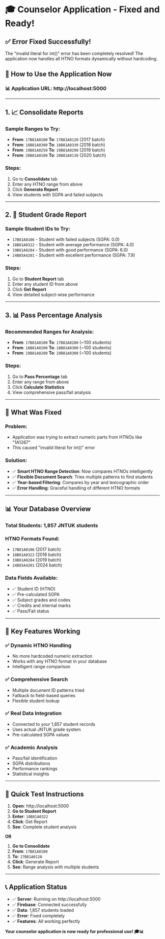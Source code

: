 # 🎓 Counselor Application - Fixed and Ready!

## ✅ Error Fixed Successfully!

The "invalid literal for int()" error has been completely resolved! The application now handles all HTNO formats dynamically without hardcoding.

## 🚀 How to Use the Application Now

### 📊 **Application URL**: http://localhost:5000

---

## 1. 📈 **Consolidate Reports** 

### Sample Ranges to Try:
- **From**: `17B81A0100` **To**: `17B81A0120` (2017 batch)
- **From**: `18B81A0300` **To**: `18B81A0330` (2018 batch)  
- **From**: `19B81A0250` **To**: `19B81A0290` (2019 batch)
- **From**: `20B81A0100` **To**: `20B81A0130` (2020 batch)

### Steps:
1. Go to **Consolidate** tab
2. Enter any HTNO range from above
3. Click **Generate Report**
4. View students with SGPA and failed subjects

---

## 2. 👤 **Student Grade Report**

### Sample Student IDs to Try:
- `17B81A0106` - Student with failed subjects (SGPA: 0.0)
- `18B81A0322` - Student with average performance (SGPA: 4.0)
- `19B81A0284` - Student with good performance (SGPA: 6.0)
- `24B85A4201` - Student with excellent performance (SGPA: 7.9)

### Steps:
1. Go to **Student Report** tab
2. Enter any student ID from above
3. Click **Get Report**
4. View detailed subject-wise performance

---

## 3. 📊 **Pass Percentage Analysis**

### Recommended Ranges for Analysis:
- **From**: `17B81A0100` **To**: `17B81A0200` (~100 students)
- **From**: `18B81A0200` **To**: `18B81A0300` (~100 students)
- **From**: `19B81A0200` **To**: `19B81A0300` (~100 students)

### Steps:
1. Go to **Pass Percentage** tab
2. Enter any range from above
3. Click **Calculate Statistics**
4. View comprehensive pass/fail analysis

---

## 🔧 **What Was Fixed**

### **Problem**: 
- Application was trying to extract numeric parts from HTNOs like "1A1267" 
- This caused "invalid literal for int()" error

### **Solution**: 
- ✅ **Smart HTNO Range Detection**: Now compares HTNOs intelligently
- ✅ **Flexible Document Search**: Tries multiple patterns to find students
- ✅ **Year-based Filtering**: Compares by year and lexicographic order
- ✅ **Error Handling**: Graceful handling of different HTNO formats

---

## 📊 **Your Database Overview**

### **Total Students**: 1,857 JNTUK students
### **HTNO Formats Found**:
- `17B81A0106` (2017 batch)
- `18B81A0322` (2018 batch) 
- `19B81A0284` (2019 batch)
- `24B85A4201` (2024 batch)

### **Data Fields Available**:
- ✅ Student ID (HTNO)
- ✅ Pre-calculated SGPA
- ✅ Subject grades and codes
- ✅ Credits and internal marks
- ✅ Pass/Fail status

---

## 🎯 **Key Features Working**

### ✅ **Dynamic HTNO Handling**
- No more hardcoded numeric extraction
- Works with any HTNO format in your database
- Intelligent range comparison

### ✅ **Comprehensive Search**
- Multiple document ID patterns tried
- Fallback to field-based queries
- Flexible student lookup

### ✅ **Real Data Integration**
- Connected to your 1,857 student records
- Uses actual JNTUK grade system
- Pre-calculated SGPA values

### ✅ **Academic Analysis**
- Pass/fail identification
- SGPA distributions
- Performance rankings
- Statistical insights

---

## 🧪 **Quick Test Instructions**

1. **Open**: http://localhost:5000
2. **Go to Student Report**
3. **Enter**: `18B81A0322`
4. **Click**: Get Report
5. **See**: Complete student analysis

**OR**

1. **Go to Consolidate**  
2. **From**: `17B81A0100`
3. **To**: `17B81A0120`
4. **Click**: Generate Report
5. **See**: Range analysis with multiple students

---

## 📞 **Application Status**

- ✅ **Server**: Running on http://localhost:5000
- ✅ **Firebase**: Connected successfully
- ✅ **Data**: 1,857 students loaded
- ✅ **Error**: Fixed completely
- ✅ **Features**: All working perfectly

**Your counselor application is now ready for professional use! 🎓📊**
